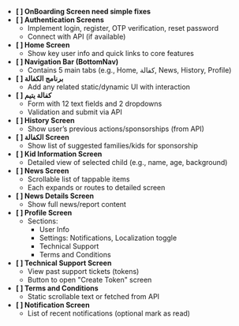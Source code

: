 - **[ ] OnBoarding Screen need simple fixes**
- **[ ] Authentication Screens**
  - Implement login, register, OTP verification, reset password
  - Connect with API (if available)
- **[ ] Home Screen**
  - Show key user info and quick links to core features
- **[ ] Navigation Bar (BottomNav)**
  - Contains 5 main tabs (e.g., Home, كفالة, News, History, Profile)
- **[ ] برنامج الكفالة**
  - Add any related static/dynamic UI with interaction
- **[ ] كفالة يتيم**
  - Form with 12 text fields and 2 dropdowns
  - Validation and submit via API
- **[ ] History Screen**
  - Show user’s previous actions/sponsorships (from API)
- **[ ] الكفالة Screen**
  - Show list of suggested families/kids for sponsorship
- **[ ] Kid Information Screen**
  - Detailed view of selected child (e.g., name, age, background)
- **[ ] News Screen**
  - Scrollable list of tappable items
  - Each expands or routes to detailed screen
- **[ ] News Details Screen**
  - Show full news/report content
- **[ ] Profile Screen**
  - Sections:
    - User Info
    - Settings: Notifications, Localization toggle
    - Technical Support
    - Terms and Conditions
- **[ ] Technical Support Screen**
  - View past support tickets (tokens)
  - Button to open "Create Token" screen
- **[ ] Terms and Conditions**
  - Static scrollable text or fetched from API
- **[ ] Notification Screen**
  - List of recent notifications (optional mark as read)
